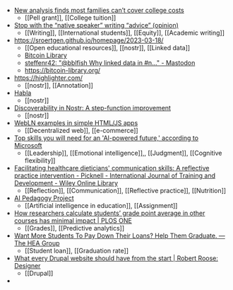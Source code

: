 - [New analysis finds most families can’t cover college costs](https://www.insidehighered.com/news/quick-takes/2023/08/18/new-analysis-finds-most-families-cant-cover-college-costs?mc_cid=2e94ac2f4e)
	- [[Pell grant]], [[College tuition]]
- [Stop with the “native speaker” writing “advice” (opinion)](https://www.insidehighered.com/opinion/views/2023/08/18/stop-native-speaker-writing-advice-opinion?mc_cid=2e94ac2f4e)
	- [[Writing]], [[International students]], [[Equity]], [[Academic writing]]
- https://sroertgen.github.io/homepage/2023-03-18/
	- [[Open educational resources]], [[nostr]], [[Linked data]]
	- [Bitcoin Library](https://github.com/bitcoin-library)
	- [steffenr42: "@bblfish Why linked data in #n…" - Mastodon](https://mastodon.social/@steffenr42@openbiblio.social/110866356836273843)
	- https://bitcoin-library.org/
- https://highlighter.com/
	- [[nostr]], [[Annotation]]
- [Habla](https://habla.news/)
	- [[nostr]]
- [Discoverability in Nostr: A step-function improvement](https://dev.highlighter.com/a/naddr1qqgrxwrfw5m8garwdvm85aenwajxgq3ql2vyh47mk2p0qlsku7hg0vn29faehy9hy34ygaclpn66ukqp3afqxpqqqp65wxtanuc)
	- [[nostr]]
- [WebLN examples in simple HTML/JS apps](https://bolt.fun/story/webln-examples-in-simple-htmljs-apps--861)
	- [[Decentralized web]], [[e-commerce]]
- [Top skills you will need for an 'AI-powered future,' according to Microsoft](https://www.cnbc.com/2023/05/09/top-skills-you-will-need-for-an-ai-powered-future-according-to-microsoft-.html)
	- [[Leadership]], [[Emotional intelligence]],, [[Judgment]], [[Cognitive flexibility]]
- [Facilitating healthcare dieticians' communication skills: A reflective practice intervention - Picknell - International Journal of Training and Development - Wiley Online Library](https://onlinelibrary.wiley.com/doi/10.1111/ijtd.12306)
	- [[Reflection]], [[Communication]], [[Reflective practice]], [[Nutrition]]
- [AI Pedagogy Project](https://aipedagogy.org/)
	- [[Artificial intelligence in education]], [[Assignment]]
- [How researchers calculate students’ grade point average in other courses has minimal impact | PLOS ONE](https://journals.plos.org/plosone/article?id=10.1371/journal.pone.0290109)
	- [[Grades]], [[Predictive analytics]]
- [Want More Students To Pay Down Their Loans? Help Them Graduate. — The HEA Group](https://www.theheagroup.com/blog/want-more-students-to-pay-down-their-loans-help-them-graduate)
	- [[Student loan]], [[Graduation rate]]
- [What every Drupal website should have from the start | Robert Roose: Designer](https://roose.digital/en/blog/drupal/what-every-drupal-website-should-have-start)
	- [[Drupal]]
-